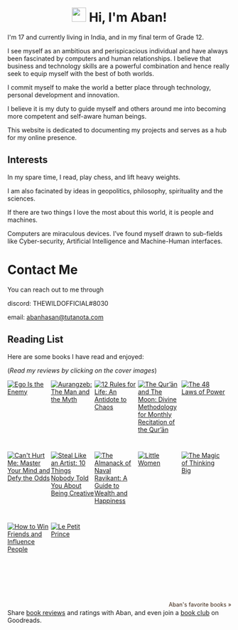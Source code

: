 ---
---
<h1 align="center"><img src="https://media.giphy.com/media/hvRJCLFzcasrR4ia7z/giphy.gif" width="32"> Hi, I'm Aban!</h1>

I'm 17 and currently living in India, and in my final term of Grade 12.

I see myself as an ambitious and perispicacious individual and have always been fascinated by computers and human relationships. I believe that business and technology skills are a powerful combination and hence really seek to equip myself with the best of both worlds.

I commit myself to make the world a better place through technology, personal development and innovation.

I believe it is my duty to guide myself and others around me into becoming more competent and self-aware human beings.

This website is dedicated to documenting my projects and serves as a hub for my online presence.

## Interests 


In my spare time, I read, play chess, and lift heavy weights. 

I am also facinated by ideas in geopolitics, philosophy, spirituality and the sciences. 

If there are two things I love the most about this world, it is people and machines.

Computers are miraculous devices. I’ve found myself drawn to sub-fields like Cyber-security, Artificial Intelligence and Machine-Human interfaces.
# Contact Me
You can reach out to me through

discord: THEWILDOFFICIAL#8030

email: abanhasan@tutanota.com


## Reading List
Here are some books I have read and enjoyed:

(*Read my reviews by clicking on the cover images*)

<style type="text/css" media="screen">
    .gr_grid_container {
          /* customize grid container div here. eg: width: 500px; */
        }

        .gr_grid_book_container {
          /* customize book cover container div here */
          float: left;
          width: 98px;
          height: 160px;
          padding: 0px 0px;
          overflow: hidden;
        }
</style>
<div id="gr_grid_widget_1666611584">
    <!-- Show static html as a placeholder in case js is not enabled - javascript include will override this if things work -->
    <div class="gr_grid_container">
        <div class="gr_grid_book_container">
            <a title="Ego Is the Enemy" rel="nofollow" href="https://www.goodreads.com/book/show/27036528-ego-is-the-enemy"><img alt="Ego Is the Enemy" border="0" src="https://i.gr-assets.com/images/S/compressed.photo.goodreads.com/books/1459114043l/27036528._SX98_.jpg" /></a>
        </div>
        <div class="gr_grid_book_container">
            <a title="Aurangzeb: The Man and the Myth" rel="nofollow" href="https://www.goodreads.com/book/show/34265228-aurangzeb"><img alt="Aurangzeb: The Man and the Myth" border="0" src="https://i.gr-assets.com/images/S/compressed.photo.goodreads.com/books/1505059365l/34265228._SX98_.jpg" /></a>
        </div>
        <div class="gr_grid_book_container">
            <a title="12 Rules for Life: An Antidote to Chaos" rel="nofollow" href="https://www.goodreads.com/book/show/30257963-12-rules-for-life"><img alt="12 Rules for Life: An Antidote to Chaos" border="0" src="https://i.gr-assets.com/images/S/compressed.photo.goodreads.com/books/1512705866l/30257963._SX98_.jpg" /></a>
        </div>
        <div class="gr_grid_book_container">
            <a title="The Qur’ān and The Moon: Divine Methodology for Monthly Recitation of the Qur’ān" rel="nofollow" href="https://www.goodreads.com/book/show/59446532-the-qur-n-and-the-moon"><img alt="The Qur’ān and The Moon: Divine Methodology for Monthly Recitation of the Qur’ān" border="0" src="https://i.gr-assets.com/images/S/compressed.photo.goodreads.com/books/1635159826l/59446532._SX98_.jpg" /></a>
        </div>
        <div class="gr_grid_book_container">
            <a title="The 48 Laws of Power" rel="nofollow" href="https://www.goodreads.com/book/show/1303.The_48_Laws_of_Power"><img alt="The 48 Laws of Power" border="0" src="https://i.gr-assets.com/images/S/compressed.photo.goodreads.com/books/1634897112l/1303._SX98_.jpg" /></a>
        </div>
        <div class="gr_grid_book_container">
            <a title="Can't Hurt Me: Master Your Mind and Defy the Odds" rel="nofollow" href="https://www.goodreads.com/book/show/41721428-can-t-hurt-me"><img alt="Can't Hurt Me: Master Your Mind and Defy the Odds" border="0" src="https://i.gr-assets.com/images/S/compressed.photo.goodreads.com/books/1536184191l/41721428._SX98_.jpg" /></a>
        </div>
        <div class="gr_grid_book_container">
            <a title="Steal Like an Artist: 10 Things Nobody Told You About Being Creative" rel="nofollow" href="https://www.goodreads.com/book/show/13099738-steal-like-an-artist"><img alt="Steal Like an Artist: 10 Things Nobody Told You About Being Creative" border="0" src="https://i.gr-assets.com/images/S/compressed.photo.goodreads.com/books/1404576602l/13099738._SX98_.jpg" /></a>
        </div>
        <div class="gr_grid_book_container">
            <a title="The Almanack of Naval Ravikant: A Guide to Wealth and Happiness" rel="nofollow" href="https://www.goodreads.com/book/show/55359713-the-almanack-of-naval-ravikant"><img alt="The Almanack of Naval Ravikant: A Guide to Wealth and Happiness" border="0" src="https://i.gr-assets.com/images/S/compressed.photo.goodreads.com/books/1600346198l/55359713._SX98_.jpg" /></a>
        </div>
        <div class="gr_grid_book_container">
            <a title="Little Women" rel="nofollow" href="https://www.goodreads.com/book/show/1934.Little_Women"><img alt="Little Women" border="0" src="https://i.gr-assets.com/images/S/compressed.photo.goodreads.com/books/1562690475l/1934._SX98_.jpg" /></a>
        </div>
        <div class="gr_grid_book_container">
            <a title="The Magic of Thinking Big" rel="nofollow" href="https://www.goodreads.com/book/show/759945.The_Magic_of_Thinking_Big"><img alt="The Magic of Thinking Big" border="0" src="https://i.gr-assets.com/images/S/compressed.photo.goodreads.com/books/1404632064l/759945._SX98_.jpg" /></a>
        </div>
        <div class="gr_grid_book_container">
            <a title="How to Win Friends and Influence People" rel="nofollow" href="https://www.goodreads.com/book/show/4865.How_to_Win_Friends_and_Influence_People"><img alt="How to Win Friends and Influence People" border="0" src="https://i.gr-assets.com/images/S/compressed.photo.goodreads.com/books/1442726934l/4865._SX98_.jpg" /></a>
        </div>
        <div class="gr_grid_book_container">
            <a title="Le Petit Prince" rel="nofollow" href="https://www.goodreads.com/book/show/70720.Le_Petit_Prince"><img alt="Le Petit Prince" border="0" src="https://i.gr-assets.com/images/S/compressed.photo.goodreads.com/books/1324199942l/70720._SX98_.jpg" /></a>
        </div>
        <br style="clear: both" />
        <br/><a class="gr_grid_branding" style="font-size: .9em; color: #382110; text-decoration: none; float: right; clear: both" rel="nofollow" href="https://www.goodreads.com/user/show/127695097-aban">Aban's favorite books »</a>
        <noscript>
            <br/>Share <a rel="nofollow" href="/">book reviews</a> and ratings with Aban, and even join a <a rel="nofollow" href="/group">book club</a> on Goodreads.</noscript>
    </div>

</div>
